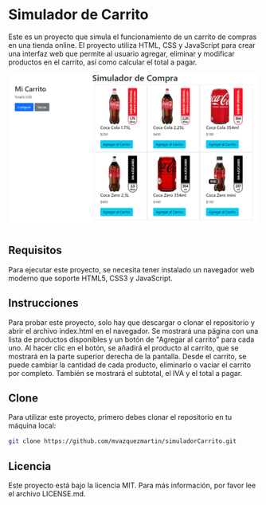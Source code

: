 # Simulador de Carrito

Este es un proyecto que simula el funcionamiento de un carrito de compras en una tienda online. El proyecto utiliza HTML, CSS y JavaScript para crear una interfaz web que permite al usuario agregar, eliminar y modificar productos en el carrito, así como calcular el total a pagar.

![logo](./Screenshot_140.png)

## Requisitos

Para ejecutar este proyecto, se necesita tener instalado un navegador web moderno que soporte HTML5, CSS3 y JavaScript.

## Instrucciones

Para probar este proyecto, solo hay que descargar o clonar el repositorio y abrir el archivo index.html en el navegador. Se mostrará una página con una lista de productos disponibles y un botón de "Agregar al carrito" para cada uno. Al hacer clic en el botón, se añadirá el producto al carrito, que se mostrará en la parte superior derecha de la pantalla. Desde el carrito, se puede cambiar la cantidad de cada producto, eliminarlo o vaciar el carrito por completo. También se mostrará el subtotal, el IVA y el total a pagar.

## Clone
Para utilizar este proyecto, primero debes clonar el repositorio en tu máquina local:
```bash
git clone https://github.com/mvazquezmartin/simuladorCarrito.git
```

## Licencia

Este proyecto está bajo la licencia MIT. Para más información, por favor lee el archivo LICENSE.md.
